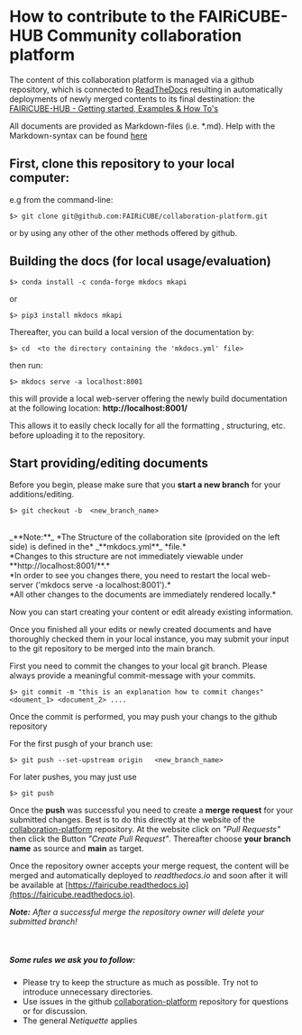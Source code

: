 # How to contribute to the FAIRiCUBE-HUB Community collaboration platform

The content of this collaboration platform is managed via a github repository, which is connected to [ReadTheDocs](https://about.readthedocs.com) resulting in automatically deployments of newly merged contents to its final destination: the [FAIRiCUBE-HUB - Getting started, Examples & How To's](https://fairicube.readthedocs.io/en/latest/)

All documents are provided as Markdown-files (i.e. *.md).
Help with the Markdown-syntax can be found [here](https://daringfireball.net/projects/markdown/syntax)


## First, clone this repository to your local computer:

e.g from the command-line:

    $> git clone git@github.com:FAIRiCUBE/collaboration-platform.git

or by using any other of the other methods offered by github.


## Building the docs (for local usage/evaluation)

    $> conda install -c conda-forge mkdocs mkapi
or

    $> pip3 install mkdocs mkapi

Thereafter, you can build a local version of the documentation by:

    $> cd  <to the directory containing the 'mkdocs.yml' file>

then run:

    $> mkdocs serve -a localhost:8001

this will provide a local web-server offering the newly build documentation at the following location: **http://localhost:8001/**

This allows it to easily check locally for all the formatting , structuring, etc. before uploading it to the repository.


## Start providing/editing documents

Before you begin, please make sure that you **start a new branch** for your additions/editing.

    $> git checkout -b  <new_branch_name>
<br>
_**Note:**_ *The Structure of the collaboration site (provided on the left side) is defined in the* _**mkdocs.yml**_ *file.*<br>
*Changes to this structure are not immediately viewable under **http://localhost:8001/**.* <br>
*In order to see you changes there, you need to restart the local web-server ('mkdocs serve -a localhost:8001').*<br>
*All other changes to the documents are immediately rendered locally.*

Now you can start creating your content or edit already existing information.

Once you finished all your edits or newly created documents and have thoroughly checked them in your local instance, you may submit your input to the git repository to be merged into the main branch.

First you need to commit the changes to your local git branch. Please always provide a meaningful commit-message with your commits.

    $> git commit -m "this is an explanation how to commit changes"  <doument_1> <document_2> ....

Once the commit is performed, you may push your changs to the github repository

For the first pusgh of your branch use:

    $> git push --set-upstream origin   <new_branch_name>

For later pushes, you may just use

    $> git push


Once the **push** was successful you need to create a **merge request** for your submitted changes. Best is to do this directly at the website of the [collaboration-platform](https://github.com/FAIRiCUBE/collaboration-platform) repository.
At the website click on *"Pull Requests"* then click the Button *"Create Pull Request"*. Thereafter choose **your branch name** as source and **main** as target.

Once the repository owner accepts your merge request, the content will be merged and automatically deployed to *readthedocs.io* and soon after it will be available at [https://fairicube.readthedocs.io](https://fairicube.readthedocs.io).

_**Note:**_ *After  a successful merge the repository owner will delete your submitted branch!*


<br>

##### Some rules we ask you to follow:

* Please try to keep the structure as much as possible. Try not to introduce unnecessary directories.
* Use issues in the github [collaboration-platform](https://github.com/FAIRiCUBE/collaboration-platform) repository  for questions or for discussion.
* The general *Netiquette* applies


<br>




